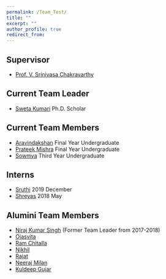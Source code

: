 ```yaml
---
permalink: /Team_Test/
title: ""
excerpt: ""
author_profile: true
redirect_from: 
---
```


## Supervisor
* [Prof. V. Srinivasa Chakravarthy](https://biotech.iitm.ac.in/Faculty/CNS_LAB/VSC.html)

## Current Team Leader
* [Sweta Kumari](https://sites.google.com/view/swetakumari/home) Ph.D. Scholar

## Current Team Members
* [Aravindakshan](mailto:bs15b006@smail.iitm.ac.in) Final Year Undergraduate
* [Prateek Mishra](mailto:bs15b024@smail.iitm.ac.in) Final Year Undergraduate
* [Sowmya](mailto:sowmyamanojna@gmail.com) Third Year Undergraduate

## Interns
* [Sruthi](mailto:sruthi.susan.kuriakose@gmail.com) 2019 December
* [Shreyas](mailto:shreyasramachandran@gmail.com) 2018 May


## Alumini Team Members
* [Niraj Kumar Singh](https://sites.google.com/view/niraj17singh/home) (Former Team Leader from 2017-2018)
* [Ojasvita](mailto:ojasvitawalgad@gmail.com)
* [Ram Chitalla](mailto:ram.nvgvpsr@gmail.com)
* [Nikhil](mailto:ynikhil358@gmail.com)
* [Rajat](mailto:g.rajat.97.kumar@gmail.com)
* [Neeraj Milan](mailto:neerajmilan968@gmail.com)
* [Kuldeep Gujar](mailto:kuldeepgujar001@gmail.com)
